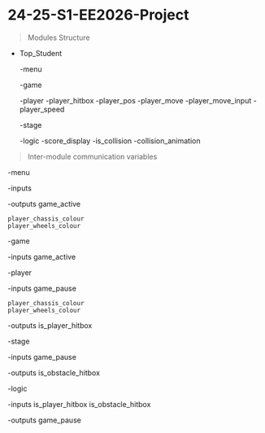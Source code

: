 # 24-25-S1-EE2026-Project

>Modules Structure

- Top_Student

  -menu

  -game

    -player
      -player_hitbox
      -player_pos
        -player_move
          -player_move_input
          -player_speed
    
    -stage

    -logic
      -score_display
      -is_collision
        -collision_animation

>Inter-module communication variables

-menu
  
  -inputs
  
  -outputs
    game_active
        
    player_chassis_colour
    player_wheels_colour

-game

  -inputs
    game_active
    
-player

  -inputs
    game_pause
  
    player_chassis_colour
    player_wheels_colour
  
  -outputs
    is_player_hitbox

-stage

  -inputs
    game_pause

  -outputs
    is_obstacle_hitbox

-logic

  -inputs
    is_player_hitbox
    is_obstacle_hitbox

  -outputs
    game_pause

